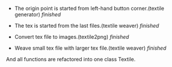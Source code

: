 + The origin point is started from left-hand button corner.(textile generator) _finished_

+ The tex is started from the last files.(textile weaver) _finished_

+ Convert tex file to images.(textile2png) _finished_

+ Weave small tex file with larger tex file.(textile weaver) _finished_

And all functions are refactored into one class Textile.


